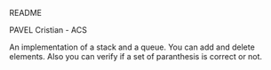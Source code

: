 README

PAVEL Cristian - ACS


An implementation of a stack and a queue. You can add and delete elements. Also you can verify if a set of paranthesis is correct or not.
